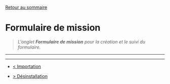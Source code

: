 [Retour au sommaire](/documentation/FR/01%20-%20Sommaire.md)

# Formulaire de mission

> *L'onglet **Formulaire de mission** pour la création et le suivi du formulaire.*

---



---

- [< Importation](/documentation/FR/07%20-%20Importation.md)

- [> Désinstallation](/documentation/FR/09%20-%20Désinstallation.md)
